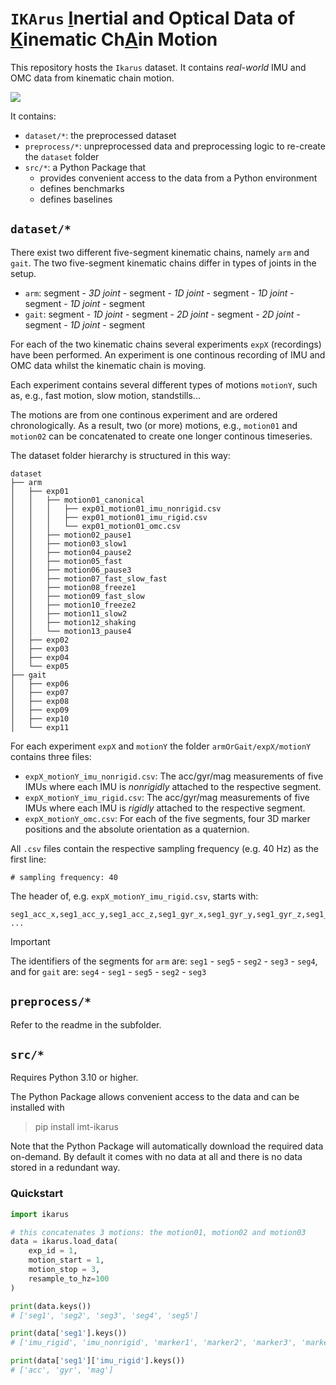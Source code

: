 # `IKArus` <ins>I</ins>nertial and Optical Data of <ins>K</ins>inematic Ch<ins>A</ins>in Motion

This repository hosts the `Ikarus` dataset.
It contains *real-world* IMU and OMC data from kinematic chain motion.

![](imgs/pose1_noBG.png)

It contains:
- `dataset/*`: the preprocessed dataset
- `preprocess/*`: unpreprocessed data and preprocessing logic to re-create the `dataset` folder
- `src/*`: a Python Package that 
    - provides convenient access to the data from a Python environment
    - defines benchmarks
    - defines baselines

## `dataset/*`
There exist two different five-segment kinematic chains, namely `arm` and `gait`.
The two five-segment kinematic chains differ in types of joints in the setup.
- `arm`: segment - *3D joint* - segment - *1D joint* - segment - *1D joint* - segment -  *1D joint* - segment
- `gait`: segment - *1D joint* - segment - *2D joint* - segment - *2D joint* - segment -  *1D joint* - segment

For each of the two kinematic chains several experiments `expX` (recordings) have been performed. An experiment is one continous recording of IMU and OMC data whilst the kinematic chain is moving.

Each experiment contains several different types of motions `motionY`, such as, e.g., fast motion, slow motion, standstills...

The motions are from one continous experiment and are ordered chronologically. As a result, two (or more) motions, e.g., `motion01` and `motion02` can be concatenated to create one longer continous timeseries.

The dataset folder hierarchy is structured in this way:

```
dataset
├── arm
│   ├── exp01
│   │   ├── motion01_canonical
│   │   │   ├── exp01_motion01_imu_nonrigid.csv
│   │   │   ├── exp01_motion01_imu_rigid.csv
│   │   │   └── exp01_motion01_omc.csv
│   │   ├── motion02_pause1
│   │   ├── motion03_slow1
│   │   ├── motion04_pause2
│   │   ├── motion05_fast
│   │   ├── motion06_pause3
│   │   ├── motion07_fast_slow_fast
│   │   ├── motion08_freeze1
│   │   ├── motion09_fast_slow
│   │   ├── motion10_freeze2
│   │   ├── motion11_slow2
│   │   ├── motion12_shaking
│   │   └── motion13_pause4
│   ├── exp02
│   ├── exp03
│   ├── exp04
│   └── exp05
├── gait
│   ├── exp06
│   ├── exp07
│   ├── exp08
│   ├── exp09
│   ├── exp10
│   └── exp11
```

For each experiment `expX` and `motionY` the folder `armOrGait/expX/motionY` contains three files:
- `expX_motionY_imu_nonrigid.csv`: The acc/gyr/mag measurements of five IMUs where each IMU is *nonrigidly* attached to the respective segment.
- `expX_motionY_imu_rigid.csv`: The acc/gyr/mag measurements of five IMUs where each IMU is *rigidly* attached to the respective segment.
- `expX_motionY_omc.csv`: For each of the five segments, four 3D marker positions and the absolute orientation as a quaternion.

All `.csv` files contain the respective sampling frequency (e.g. 40 Hz) as the first line:
```csv
# sampling frequency: 40
```

The header of, e.g. `expX_motionY_imu_rigid.csv`, starts with:
```csv
seg1_acc_x,seg1_acc_y,seg1_acc_z,seg1_gyr_x,seg1_gyr_y,seg1_gyr_z,seg1_mag_x,seg1_mag_y,seg1_mag_z, ...
```

> [!IMPORTANT]  
> The identifiers of the segments for `arm` are: `seg1` - `seg5` - `seg2` - `seg3` - `seg4`, and for `gait` are: `seg4` - `seg1` - `seg5` - `seg2` - `seg3`


## `preprocess/*`
Refer to the readme in the subfolder.

## `src/*`
Requires Python 3.10 or higher.

The Python Package allows convenient access to the data and can be installed with
> pip install imt-ikarus

Note that the Python Package will automatically download the required data on-demand. By default it comes with no data at all and there is no data stored in a redundant way.

### Quickstart
```python
import ikarus

# this concatenates 3 motions: the motion01, motion02 and motion03 
data = ikarus.load_data(
    exp_id = 1,
    motion_start = 1,
    motion_stop = 3,
    resample_to_hz=100
)

print(data.keys())
# ['seg1', 'seg2', 'seg3', 'seg4', 'seg5']

print(data['seg1'].keys())
# ['imu_rigid', 'imu_nonrigid', 'marker1', 'marker2', 'marker3', 'marker4', 'quat']

print(data['seg1']['imu_rigid'].keys())
# ['acc', 'gyr', 'mag']
```
